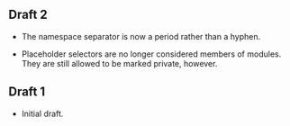 ## Draft 2

* The namespace separator is now a period rather than a hyphen.

* Placeholder selectors are no longer considered members of modules. They are
  still allowed to be marked private, however.

## Draft 1

* Initial draft.
